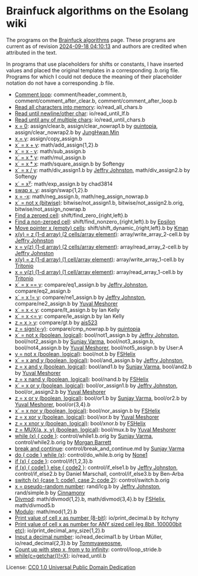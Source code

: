 # Brainfuck algorithms on the Esolang wiki

The programs on the [Brainfuck algorithms](https://esolangs.org/wiki/Brainfuck_algorithms)
page. These programs are current as of revision [2024-09-18 04:10:13](https://esolangs.org/w/index.php?title=Brainfuck_algorithms&oldid=139691)
and authors are credited when attributed in the text.

In programs that use placeholders for shifts or constants, I have inserted
values and placed the original templates in a corresponding .b.orig file.
Programs for which I could not deduce the meaning of their placeholder notation
do not have a corresponding .b file.

- [Comment loop](https://esolangs.org/wiki/Brainfuck_algorithms#Comment_loop):
  comment/header_comment.b,
  comment/comment_after_clear.b,
  comment/comment_after_loop.b
- [Read all characters into memory](https://esolangs.org/wiki/Brainfuck_algorithms#Read_all_characters_into_memory):
  io/read_all_chars.b
- [Read until newline/other char](https://esolangs.org/wiki/Brainfuck_algorithms#Read_until_newline/other_char):
  io/read_until_lf.b
- [Read until any of multiple chars](https://esolangs.org/wiki/Brainfuck_algorithms#Read_until_any_of_multiple_chars):
  io/read_until_chars.b
- [x = 0](https://esolangs.org/wiki/Brainfuck_algorithms#x_=_0):
  assign/clear.b,
  assign/clear_nowrap1.b by [quintopia](https://esolangs.org/wiki/User:Quintopia),
  assign/clear_nowrap2.b by [JungHwan Min](https://esolangs.org/wiki/User:JHM)
- [x = y](https://esolangs.org/wiki/Brainfuck_algorithms#x_=_y):
  assign/copy_assign.b
- [x´ = x + y](https://esolangs.org/wiki/Brainfuck_algorithms#x%C2%B4_=_x_+_y):
  math/add_assign{1,2}.b
- [x´ = x - y](https://esolangs.org/wiki/Brainfuck_algorithms#x%C2%B4_=_x_-_y):
  math/sub_assign.b
- [x´ = x * y](https://esolangs.org/wiki/Brainfuck_algorithms#x%C2%B4_=_x_*_y):
  math/mul_assign.b
- [x´ = x * x](https://esolangs.org/wiki/Brainfuck_algorithms#x%C2%B4_=_x_*_x):
  math/square_assign.b by Softengy
- [x´ = x / y](https://esolangs.org/wiki/Brainfuck_algorithms#x%C2%B4_=_x_/_y):
  math/div_assign1.b by [Jeffry Johnston](https://esolangs.org/wiki/User:Calamari),
  math/div_assign2.b by Softengy
- [x´ = x<sup>y</sup>](https://esolangs.org/wiki/Brainfuck_algorithms#x%C2%B4_=_xy):
  math/exp_assign.b by chad3814
- [swap x, y](https://esolangs.org/wiki/Brainfuck_algorithms#swap_x,_y):
  assign/swap{1,2}.b
- [x = -x](https://esolangs.org/wiki/Brainfuck_algorithms#x_=_-x):
  math/neg_assign.b, math/neg_assign_nowrap.b
- [x´ = not x (bitwise)](https://esolangs.org/wiki/Brainfuck_algorithms#x%C2%B4_=_not_x_(bitwise)):
  bitwise/not_assign1.b, bitwise/not_assign2.b.orig, bitwise/not_assign_nowrap.b
- [Find a zeroed cell](https://esolangs.org/wiki/Brainfuck_algorithms#Find_a_zeroed_cell):
  shift/find_zero_{right,left}.b
- [Find a non-zeroed cell](https://esolangs.org/wiki/Brainfuck_algorithms#Find_a_non-zeroed_cell):
  shift/find_nonzero_{right,left}.b by [Epsilon](https://esolangs.org/wiki/User:Epsilon)
- [Move pointer x (empty) cells](https://esolangs.org/wiki/Brainfuck_algorithms#Move_pointer_x_(empty)_cells):
  shift/shift_dynamic_{right,left}.b by [Kman](https://esolangs.org/wiki/User:Kman)
- [x(y) = z (1-d array) (2 cells/array element)](https://esolangs.org/wiki/Brainfuck_algorithms#x(y)_=_z_(1-d_array)_(2_cells/array_element)):
  array/write_array_2-cell.b by [Jeffry Johnston](https://esolangs.org/wiki/User:Calamari)
- [x = y(z) (1-d array) (2 cells/array element)](https://esolangs.org/wiki/Brainfuck_algorithms#x_=_y(z)_(1-d_array)_(2_cells/array_element)):
  array/read_array_2-cell.b by [Jeffry Johnston](https://esolangs.org/wiki/User:Calamari)
- [x(y) = z (1-d array) (1 cell/array element)](https://esolangs.org/wiki/Brainfuck_algorithms#x(y)_=_z_(1-d_array)_(1_cell/array_element)):
  array/write_array_1-cell.b by [Tritonio](https://esolangs.org/wiki/User:Tritonio)
- [x = y(z) (1-d array) (1 cell/array element)](https://esolangs.org/wiki/Brainfuck_algorithms#x_=_y(z)_(1-d_array)_(1_cell/array_element)):
  array/read_array_1-cell.b by [Tritonio](https://esolangs.org/wiki/User:Tritonio)
- [x´ = x == y](https://esolangs.org/wiki/Brainfuck_algorithms#x%C2%B4_=_x_==_y):
  compare/eq1_assign.b by [Jeffry Johnston](https://esolangs.org/wiki/User:Calamari),
  compare/eq2_assign.b
- [x´ = x != y](https://esolangs.org/wiki/Brainfuck_algorithms#x%C2%B4_=_x_!=_y):
  compare/ne1_assign.b by [Jeffry Johnston](https://esolangs.org/wiki/User:Calamari),
  compare/ne2_assign.b by [Yuval Meshorer](https://esolangs.org/wiki/User:YuvalM)
- [x´ = x < y](https://esolangs.org/wiki/Brainfuck_algorithms#x%C2%B4_=_x_%3C_y):
  compare/lt_assign.b by Ian Kelly
- [x´ = x <= y](https://esolangs.org/wiki/Brainfuck_algorithms#x%C2%B4_=_x_%3C=_y):
  compare/le_assign.b by Ian Kelly
- [z = x > y](https://esolangs.org/wiki/Brainfuck_algorithms#z_=_x_%3E_y):
  compare/gt.b by [ais523](https://esolangs.org/wiki/User:Ais523)
- [z = sign(x-y)](https://esolangs.org/wiki/Brainfuck_algorithms#z_=_sign(x-y)):
  compare/cmp_nowrap.b by [quintopia](https://esolangs.org/wiki/User:Quintopia)
- [x´ = not x (boolean, logical)](https://esolangs.org/wiki/Brainfuck_algorithms#x%C2%B4_=_not_x_(boolean,_logical)):
  bool/not1_assign.b by [Jeffry Johnston](https://esolangs.org/wiki/User:Calamari),
  bool/not2_assign.b by [Sunjay Varma](https://esolangs.org/wiki/User:Sunjay),
  bool/not3_assign.b,
  bool/not4_assign.b by [Yuval Meshorer](https://esolangs.org/wiki/User:YuvalM),
  bool/not5_assign.b by User:A
- [y = not x (boolean, logical)](https://esolangs.org/wiki/Brainfuck_algorithms#y_=_not_x_(boolean,_logical)):
  bool/not.b by [FSHelix](https://esolangs.org/wiki/User:FSHelix)
- [x´ = x and y (boolean, logical)](https://esolangs.org/wiki/Brainfuck_algorithms#x%C2%B4_=_x_and_y_(boolean,_logical)):
  bool/and_assign.b by [Jeffry Johnston](https://esolangs.org/wiki/User:Calamari),
- [z = x and y (boolean, logical)](https://esolangs.org/wiki/Brainfuck_algorithms#z_=_x_and_y_(boolean,_logical)_(wrapping)):
  bool/and1.b by [Sunjay Varma](https://esolangs.org/wiki/User:Sunjay),
  bool/and2.b by [Yuval Meshorer](https://esolangs.org/wiki/User:YuvalM)
- [z = x nand y (boolean, logical)](https://esolangs.org/wiki/Brainfuck_algorithms#z_=_x_nand_y_(boolean,_logical)):
  bool/nand.b by [FSHelix](https://esolangs.org/wiki/User:FSHelix)
- [x´ = x or y (boolean, logical)](https://esolangs.org/wiki/Brainfuck_algorithms#x%C2%B4_=_x_or_y_(boolean,_logical)):
  bool/or_assign1.b by [Jeffry Johnston](https://esolangs.org/wiki/User:Calamari),
  bool/or_assign2.b by [Yuval Meshorer](https://esolangs.org/wiki/User:YuvalM)
- [z = x or y (boolean, logical)](https://esolangs.org/wiki/Brainfuck_algorithms#z_=_x_or_y_(boolean,_logical)):
  bool/or1.b by [Sunjay Varma](https://esolangs.org/wiki/User:Sunjay),
  bool/or2.b by [Yuval Meshorer](https://esolangs.org/wiki/User:YuvalM),
  bool/or{3,4}.b
- [x´ = x nor y (boolean, logical)](https://esolangs.org/wiki/Brainfuck_algorithms#x%C2%B4_=_x_nor_y_(boolean,_logical)):
  bool/nor_assign.b by [FSHelix](https://esolangs.org/wiki/User:FSHelix)
- [z = x xor y (boolean, logical)](https://esolangs.org/wiki/Brainfuck_algorithms#z_=_x_xor_y_(boolean,_logical)):
  bool/xor.b by [Yuval Meshorer](https://esolangs.org/wiki/User:YuvalM)
- [z = x xnor y (boolean, logical)](https://esolangs.org/wiki/Brainfuck_algorithms#z_=_x_xnor_y_(boolean,_logical)):
  bool/xnor.b by [FSHelix](https://esolangs.org/wiki/User:FSHelix)
- [z = MUX(a, x, y) (boolean, logical)](https://esolangs.org/wiki/Brainfuck_algorithms#z_=_MUX(a,_x,_y)_(boolean,_logical)):
  bool/mux.b by [Yuval Meshorer](https://esolangs.org/wiki/User:YuvalM)
- [while (x) { code }](https://esolangs.org/wiki/Brainfuck_algorithms#while_(x)_{_code_}):
  control/while1.b.orig by [Sunjay Varma](https://esolangs.org/wiki/User:Sunjay),
  control/while2.b.orig by [Morgan Barrett](https://esolangs.org/wiki/User:Morganbarrett)
- [break and continue](https://esolangs.org/wiki/Brainfuck_algorithms#break_and_continue):
  control/break_and_continue.md by [Sunjay Varma](https://esolangs.org/wiki/User:Sunjay)
- [do { code } while (x)](https://esolangs.org/wiki/Brainfuck_algorithms#do_{_code_}_while_(x)):
  control/do_while.b.orig by [None1](https://esolangs.org/wiki/User:None1)
- [if (x) { code }](https://esolangs.org/wiki/Brainfuck_algorithms#if_(x)_{_code_}):
  control/if{1,2,3}.b
- [if (x) { code1 } else { code2 }](https://esolangs.org/wiki/Brainfuck_algorithms#if_(x)_{_code1_}_else_{_code2_}):
  control/if_else1.b by [Jeffry Johnston](https://esolangs.org/wiki/User:Calamari),
  control/if_else2.b by Daniel Marschall,
  control/if_else3.b by Ben-Arba
- [switch (x) {case 1: code1, case 2: code 2}](https://esolangs.org/wiki/Brainfuck_algorithms#switch_(x)_{case_1:_code1,_case_2:_code_2}):
  control/switch.b.orig
- [x = pseudo-random number](https://esolangs.org/wiki/Brainfuck_algorithms#x_=_pseudo-random_number):
  rand/lcg.b by [Jeffry Johnston](https://esolangs.org/wiki/User:Calamari),
  rand/simple.b by [Cinnamony](https://esolangs.org/wiki/User:Cinnamony)
- [Divmod](https://esolangs.org/wiki/Brainfuck_algorithms#Divmod):
  math/divmod{1,2}.b,
  math/divmod{3,4}.b by [FSHelix](https://esolangs.org/wiki/User:FSHelix),
  math/divmod5.b
- [Modulo](https://esolangs.org/wiki/Brainfuck_algorithms#Modulo):
  math/mod{1,2}.b
- [Print value of cell x as number (8-bit)](https://esolangs.org/wiki/Brainfuck_algorithms#Print_value_of_cell_x_as_number_(8-bit)):
  io/print_decimal.b by itchyny
- [Print value of cell x as number for ANY sized cell (eg 8bit, 100000bit etc)](https://esolangs.org/wiki/Brainfuck_algorithms#Print_value_of_cell_x_as_number_for_ANY_sized_cell_(eg_8bit,_100000bit_etc)):
  io/print_decimal_any_size{1,2}.b
- [Input a decimal number](https://esolangs.org/wiki/Brainfuck_algorithms#Input_a_decimal_number):
  io/read_decimal1.b by Urban Müller,
  io/read_decimal{2,3}.b by [Tommyaweosme](https://esolangs.org/wiki/User:Tommyaweosme),
- [Count up with step x, from y to infinity](https://esolangs.org/wiki/Brainfuck_algorithms#Count_up_with_step_x,_from_y_to_infinity):
  control/loop_stride.b
- [while(c=getchar()!=X)](https://esolangs.org/wiki/Brainfuck_algorithms#while(c=getchar()!=X)):
  io/read_until.b

License: [CC0 1.0 Universal Public Domain Dedication](https://esolangs.org/wiki/Esolang:Copyrights)
